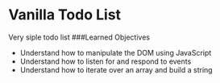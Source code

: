 # Vanilla Todo List
Very siple todo list
###Learned Objectives
 - Understand how to manipulate the DOM using JavaScript
 - Understand how to listen for and respond to events
 - Understand how to iterate over an array and build a string

